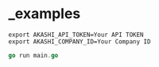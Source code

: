 # _examples
```
export AKASHI_API_TOKEN=Your API TOKEN
export AKASHI_COMPANY_ID=Your Company ID
```

```go
go run main.go
```